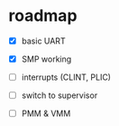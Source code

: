 # roadmap
- [x] basic UART
- [X] SMP working
- [ ] interrupts (CLINT, PLIC)
- [ ] switch to supervisor
- [ ] PMM & VMM

